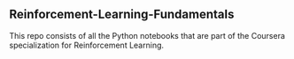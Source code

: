 ## Reinforcement-Learning-Fundamentals

This repo consists of all the Python notebooks that are part of the Coursera specialization for Reinforcement Learning.
